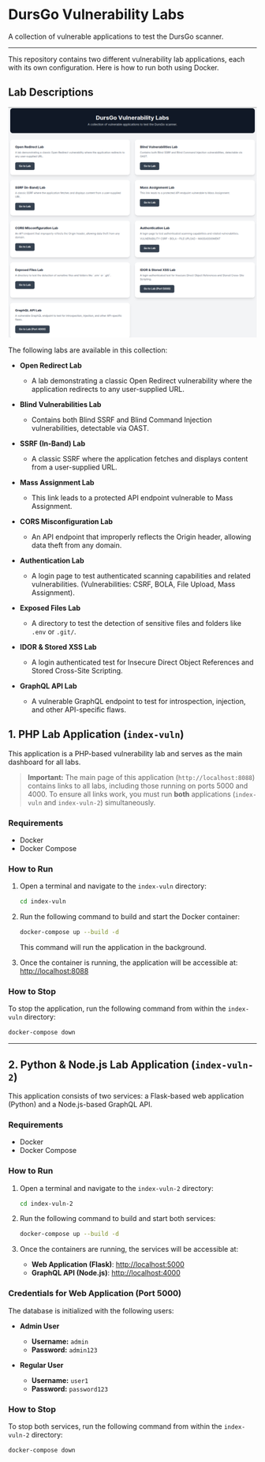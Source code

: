 # DursGo Vulnerability Labs

A collection of vulnerable applications to test the DursGo scanner.

---

This repository contains two different vulnerability lab applications, each with its own configuration. Here is how to run both using Docker.

## Lab Descriptions

<p align="center">
  <img src="images/lab-dursgo.png" width="720">
</p>

The following labs are available in this collection:

-   **Open Redirect Lab**
    -   A lab demonstrating a classic Open Redirect vulnerability where the application redirects to any user-supplied URL.

-   **Blind Vulnerabilities Lab**
    -   Contains both Blind SSRF and Blind Command Injection vulnerabilities, detectable via OAST.

-   **SSRF (In-Band) Lab**
    -   A classic SSRF where the application fetches and displays content from a user-supplied URL.

-   **Mass Assignment Lab**
    -   This link leads to a protected API endpoint vulnerable to Mass Assignment.

-   **CORS Misconfiguration Lab**
    -   An API endpoint that improperly reflects the Origin header, allowing data theft from any domain.

-   **Authentication Lab**
    -   A login page to test authenticated scanning capabilities and related vulnerabilities. (Vulnerabilities: CSRF, BOLA, File Upload, Mass Assignment).

-   **Exposed Files Lab**
    -   A directory to test the detection of sensitive files and folders like `.env` or `.git/`.

-   **IDOR & Stored XSS Lab**
    -   A login authenticated test for Insecure Direct Object References and Stored Cross-Site Scripting.

-   **GraphQL API Lab**
    -   A vulnerable GraphQL endpoint to test for introspection, injection, and other API-specific flaws.

## 1. PHP Lab Application (`index-vuln`)

This application is a PHP-based vulnerability lab and serves as the main dashboard for all labs.

> **Important:** The main page of this application (`http://localhost:8088`) contains links to all labs, including those running on ports 5000 and 4000. To ensure all links work, you must run **both** applications (`index-vuln` and `index-vuln-2`) simultaneously.

### Requirements
- Docker
- Docker Compose

### How to Run
1.  Open a terminal and navigate to the `index-vuln` directory:
    ```bash
    cd index-vuln
    ```

2.  Run the following command to build and start the Docker container:
    ```bash
    docker-compose up --build -d
    ```
    This command will run the application in the background.

3.  Once the container is running, the application will be accessible at:
    [http://localhost:8088](http://localhost:8088)

### How to Stop
To stop the application, run the following command from within the `index-vuln` directory:
```bash
docker-compose down
```

---

## 2. Python & Node.js Lab Application (`index-vuln-2`)

This application consists of two services: a Flask-based web application (Python) and a Node.js-based GraphQL API.

### Requirements
- Docker
- Docker Compose

### How to Run
1.  Open a terminal and navigate to the `index-vuln-2` directory:
    ```bash
    cd index-vuln-2
    ```

2.  Run the following command to build and start both services:
    ```bash
    docker-compose up --build -d
    ```

3.  Once the containers are running, the services will be accessible at:
    - **Web Application (Flask)**: [http://localhost:5000](http://localhost:5000)
    - **GraphQL API (Node.js)**: [http://localhost:4000](http://localhost:4000)

### Credentials for Web Application (Port 5000)
The database is initialized with the following users:

- **Admin User**
  - **Username:** `admin`
  - **Password:** `admin123`

- **Regular User**
  - **Username:** `user1`
  - **Password:** `password123`

### How to Stop
To stop both services, run the following command from within the `index-vuln-2` directory:
```bash
docker-compose down
